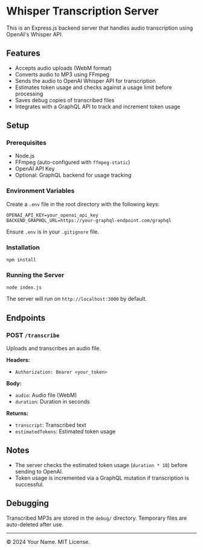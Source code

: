 # Whisper Transcription Server

This is an Express.js backend server that handles audio transcription using OpenAI's Whisper API.

## Features

- Accepts audio uploads (WebM format)
- Converts audio to MP3 using FFmpeg
- Sends the audio to OpenAI Whisper API for transcription
- Estimates token usage and checks against a usage limit before processing
- Saves debug copies of transcribed files
- Integrates with a GraphQL API to track and increment token usage

## Setup

### Prerequisites

- Node.js
- FFmpeg (auto-configured with `ffmpeg-static`)
- OpenAI API Key
- Optional: GraphQL backend for usage tracking

### Environment Variables

Create a `.env` file in the root directory with the following keys:

```
OPENAI_API_KEY=your_openai_api_key
BACKEND_GRAPHQL_URL=https://your-graphql-endpoint.com/graphql
```

Ensure `.env` is in your `.gitignore` file.

### Installation

```
npm install
```

### Running the Server

```
node index.js
```

The server will run on `http://localhost:3000` by default.

## Endpoints

### POST `/transcribe`

Uploads and transcribes an audio file.

**Headers:**
- `Authorization: Bearer <your_token>`

**Body:**
- `audio`: Audio file (WebM)
- `duration`: Duration in seconds

**Returns:**
- `transcript`: Transcribed text
- `estimatedTokens`: Estimated token usage

## Notes

- The server checks the estimated token usage (`duration * 10`) before sending to OpenAI.
- Token usage is incremented via a GraphQL mutation if transcription is successful.

## Debugging

Transcribed MP3s are stored in the `debug/` directory.
Temporary files are auto-deleted after use.

---

© 2024 Your Name. MIT License.